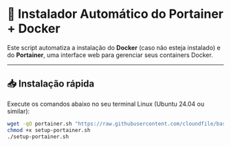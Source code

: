 # 🚀 Instalador Automático do Portainer + Docker

Este script automatiza a instalação do **Docker** (caso não esteja instalado) e do **Portainer**, uma interface web para gerenciar seus containers Docker.

---

## 📥 Instalação rápida

Execute os comandos abaixo no seu terminal Linux (Ubuntu 24.04 ou similar):

```bash
wget -qO portainer.sh "https://raw.githubusercontent.com/cloundfile/bash/main/setup-portainer.sh"
chmod +x setup-portainer.sh
./setup-portainer.sh
```
